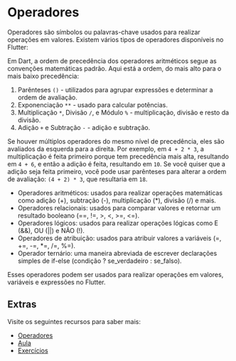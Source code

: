 # Operadores

Operadores são símbolos ou palavras-chave usados para realizar operações em valores. Existem vários tipos de operadores disponíveis no Flutter:

Em Dart, a ordem de precedência dos operadores aritméticos segue as convenções matemáticas padrão. Aqui está a ordem, do mais alto para o mais baixo precedência:

1. Parênteses `()` - utilizados para agrupar expressões e determinar a ordem de avaliação.
2. Exponenciação `**` - usado para calcular potências.
3. Multiplicação `*`, Divisão `/`, e Módulo `%` - multiplicação, divisão e resto da divisão.
4. Adição `+` e Subtração `-` - adição e subtração.

Se houver múltiplos operadores do mesmo nível de precedência, eles são avaliados da esquerda para a direita. Por exemplo, em `4 + 2 * 3`, a multiplicação é feita primeiro porque tem precedência mais alta, resultando em `4 + 6`, e então a adição é feita, resultando em `10`. Se você quiser que a adição seja feita primeiro, você pode usar parênteses para alterar a ordem de avaliação: `(4 + 2) * 3`, que resultaria em `18`.

- Operadores aritméticos: usados para realizar operações matemáticas como adição (+), subtração (-), multiplicação (*), divisão (/) e mais.
- Operadores relacionais: usados para comparar valores e retornar um resultado booleano (==, !=, >, <, >=, <=).
- Operadores lógicos: usados para realizar operações lógicas como E (&&), OU (||) e NÃO (!).
- Operadores de atribuição: usados para atribuir valores a variáveis (=, +=, -=, *=, /=, %=).
- Operador ternário: uma maneira abreviada de escrever declarações simples de if-else (condição ? se_verdadeiro : se_falso).

Esses operadores podem ser usados para realizar operações em valores, variáveis e expressões no Flutter.

## Extras
Visite os seguintes recursos para saber mais:

- [Operadores](https://dart.dev/guides/language/language-tour#operators)
- [Aula](ROTEIRO.md)
- [Exercícios](EXERCICIOS.md)
